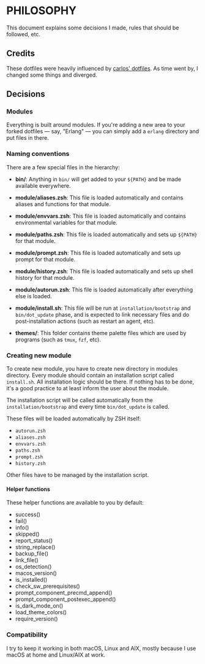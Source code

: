 # PHILOSOPHY

This document explains some decisions I made, rules that should be followed, etc.

## Credits

These dotfiles were heavily influenced by [carlos' dotfiles](https://github.com/caarlos0/dotfiles). As time went by, I changed some things and diverged.

## Decisions

### Modules

Everything is built around modules. If you're adding a new area to your forked dotfiles — say, "Erlang" — you can simply add a `erlang` directory and put files in there.

### Naming conventions

There are a few special files in the hierarchy:

- **bin/**: Anything in `bin/` will get added to your `${PATH}` and be made available everywhere.

- **module/aliases.zsh**: This file is loaded automatically and contains aliases and functions for that module.

- **module/envvars.zsh**: This file is loaded automatically and contains environmental variables for that module.

- **module/paths.zsh**: This file is loaded automatically and sets up `${PATH}` for that module.

- **module/prompt.zsh**: This file is loaded automatically and sets up prompt for that module.

- **module/history.zsh**: This file is loaded automatically and sets up shell history for that module.

- **module/autorun.zsh**: This file is loaded automatically after everything else is loaded.

- **module/install.sh**: This file will be run at `installation/bootstrap` and `bin/dot_update` phase, and is expected to link necessary files and do post-installation actions (such as restart an agent, etc).

- **themes/**: This folder contains theme palette files which are used by programs (such as `tmux`, `fzf`, etc).

### Creating new module

To create new module, you have to create new directory in modules directory. Every module should contain an installation script called `install.sh`. All installation logic should be there. If nothing has to be done, it's a good practice to at least inform the user about the module.

The installation script will be called automatically from the `installation/bootstrap` and every time `bin/dot_update` is called.

These files will be loaded automatically by ZSH itself:

- `autorun.zsh`
- `aliases.zsh`
- `envvars.zsh`
- `paths.zsh`
- `prompt.zsh`
- `history.zsh`

Other files have to be managed by the installation script.

#### Helper functions

These helper functions are available to you by default:

- success()
- fail()
- info()
- skipped()
- report_status()
- string_replace()
- backup_file()
- link_file()
- os_detection()
- macos_version()
- is_installed()
- check_sw_prerequisites()
- prompt_component_precmd_append()
- prompt_component_postexec_append()
- is_dark_mode_on()
- load_theme_colors()
- require_version()

### Compatibility

I try to keep it working in both macOS, Linux and AIX, mostly because I use macOS at home and Linux/AIX at work.
